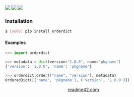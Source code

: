 <!--
https://readme42.com
-->


[![](https://img.shields.io/pypi/v/orderdict.svg?maxAge=3600)](https://pypi.org/project/orderdict/)
[![](https://img.shields.io/badge/License-Unlicense-blue.svg?longCache=True)](https://unlicense.org/)
[![](https://github.com/andrewp-as-is/orderdict.py/workflows/tests42/badge.svg)](https://github.com/andrewp-as-is/orderdict.py/actions)

### Installation
```bash
$ [sudo] pip install orderdict
```

#### Examples
```python
>>> import orderdict

>>> metadata = dict(version="1.0.0", name="pkgname")
{'version': '1.0.0', 'name': 'pkgname'}

>>> orderdict.order(["name", "version"], metadata)
OrderedDict([('name', 'pkgname'), ('version', '1.0.0')])
```

<p align="center">
    <a href="https://readme42.com/">readme42.com</a>
</p>
